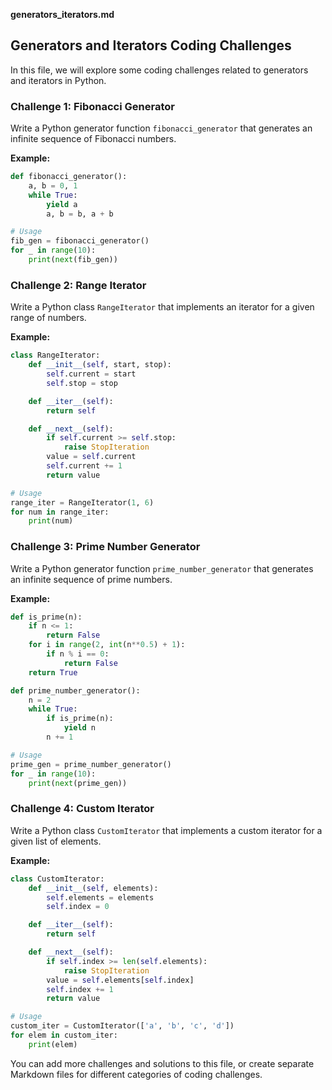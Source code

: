 **generators_iterators.md**

## Generators and Iterators Coding Challenges

In this file, we will explore some coding challenges related to generators and iterators in Python.

### Challenge 1: Fibonacci Generator

Write a Python generator function `fibonacci_generator` that generates an infinite sequence of Fibonacci numbers.

**Example:**

```python
def fibonacci_generator():
    a, b = 0, 1
    while True:
        yield a
        a, b = b, a + b

# Usage
fib_gen = fibonacci_generator()
for _ in range(10):
    print(next(fib_gen))
```

### Challenge 2: Range Iterator

Write a Python class `RangeIterator` that implements an iterator for a given range of numbers.

**Example:**

```python
class RangeIterator:
    def __init__(self, start, stop):
        self.current = start
        self.stop = stop

    def __iter__(self):
        return self

    def __next__(self):
        if self.current >= self.stop:
            raise StopIteration
        value = self.current
        self.current += 1
        return value

# Usage
range_iter = RangeIterator(1, 6)
for num in range_iter:
    print(num)
```

### Challenge 3: Prime Number Generator

Write a Python generator function `prime_number_generator` that generates an infinite sequence of prime numbers.

**Example:**

```python
def is_prime(n):
    if n <= 1:
        return False
    for i in range(2, int(n**0.5) + 1):
        if n % i == 0:
            return False
    return True

def prime_number_generator():
    n = 2
    while True:
        if is_prime(n):
            yield n
        n += 1

# Usage
prime_gen = prime_number_generator()
for _ in range(10):
    print(next(prime_gen))
```

### Challenge 4: Custom Iterator

Write a Python class `CustomIterator` that implements a custom iterator for a given list of elements.

**Example:**

```python
class CustomIterator:
    def __init__(self, elements):
        self.elements = elements
        self.index = 0

    def __iter__(self):
        return self

    def __next__(self):
        if self.index >= len(self.elements):
            raise StopIteration
        value = self.elements[self.index]
        self.index += 1
        return value

# Usage
custom_iter = CustomIterator(['a', 'b', 'c', 'd'])
for elem in custom_iter:
    print(elem)
```

You can add more challenges and solutions to this file, or create separate Markdown files for different categories of coding challenges.